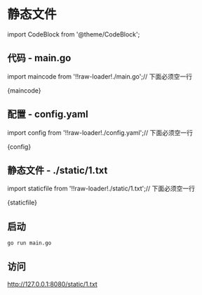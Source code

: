# 静态文件

import CodeBlock from '@theme/CodeBlock';

## 代码 - main.go

import maincode from '!!raw-loader!./main.go';// 下面必须空一行

<CodeBlock language="go">
{maincode}
</CodeBlock>

## 配置 - config.yaml

import config from '!!raw-loader!./config.yaml';// 下面必须空一行

<CodeBlock language="yaml">
{config}
</CodeBlock>

## 静态文件 - ./static/1.txt

import staticfile from '!!raw-loader!./static/1.txt';// 下面必须空一行

<CodeBlock language="text">
{staticfile}
</CodeBlock>

## 启动

```bash
go run main.go
```

## 访问

<http://127.0.0.1:8080/static/1.txt>
